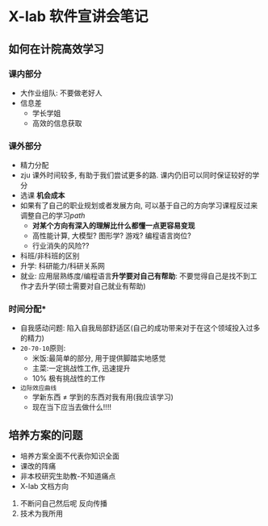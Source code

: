 # X-lab 软件宣讲会笔记
## 如何在计院高效学习
### 课内部分
- 大作业组队: 不要做老好人
- 信息差
    - 学长学姐
    - 高效的信息获取
### 课外部分
- 精力分配
- zju 课外时间较多, 有助于我们尝试更多的路. 课内仍旧可以同时保证较好的学分
- 选课 **机会成本**
- 如果有了自己的职业规划或者发展方向, 可以基于自己的方向学习课程反过来调整自己的学习*path*
    - **对某个方向有深入的理解比什么都懂一点更容易变现**
    - 高性能计算, 大模型? 图形学? 游戏? 编程语言岗位?
    - 行业消失的风险?? 
- 科班/非科班的区别
- 升学: 科研能力/科研关系网
- 就业: 应用层熟练度/编程语言**升学要对自己有帮助**: 不要觉得自己是找不到工作才去升学(硕士需要对自己就业有帮助)
### 时间分配*
- 自我感动问题: 陷入自我局部舒适区(自己的成功带来对于在这个领域投入过多的精力)
- `20-70-10`原则:
    - 米饭:最简单的部分, 用于提供脚踏实地感觉
    - 主菜:一定挑战性工作, 迅速提升
    - 10% 极有挑战性的工作
- `边际效应曲线`
    - 学新东西 $\not=$ 学到的东西对我有用(我应该学习)
    - 现在当下应当去做什么!!!!
    
## 培养方案的问题
- 培养方案全面不代表你知识全面
- 课改的阵痛
- 非本校研究生助教-不知道痛点
- X-lab 文档方向

1. 不断问自己然后呢 反向传播
2. 技术为我所用